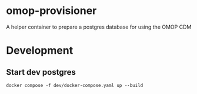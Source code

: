 # omop-provisioner

A helper container to prepare a postgres database for using the OMOP CDM

# Development

## Start dev postgres

`docker compose -f dev/docker-compose.yaml up --build`
